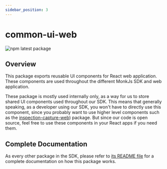 ```yaml
---
sidebar_position: 3
---
```


# common-ui-web
![npm latest package](https://img.shields.io/npm/v/@monkvision/common-ui-web/latest.svg)

## Overview
This package exports reusable UI components for React web application. These components are used throughout the
different MonkJs SDK and web application.

These package is mostly used internally only, as a way for us to store shared UI components used throughout our SDK.
This means that generally speaking, as a developer using our SDK, you won't have to directly use this component, since
you probably want to use higher level components such as the
[inspection-capture-web](docs/packages/inspection-capture-web.md)) package. But since our code is open source, feel free to
use these components in your React apps if you need them.

## Complete Documentation
As every other package in the SDK, please refer to
[its README file](https://github.com/monkvision/monkjs/blob/main/packages/common-ui-web/README.md) for a complete
documentation on how this package works.
